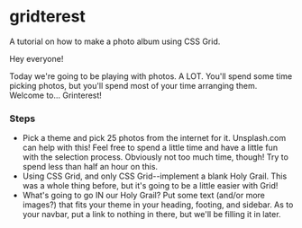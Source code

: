 # gridterest
A tutorial on how to make a photo album using CSS Grid.

Hey everyone!

Today we're going to be playing with photos. A LOT. You'll spend some time picking photos, but you'll spend most of your time arranging them. Welcome to... Grinterest!

### Steps

* Pick a theme and pick 25 photos from the internet for it. Unsplash.com can help with this! Feel free to spend a little time and have a little fun with the selection process. Obviously not too much time, though! Try to spend less than half an hour on this.
* Using CSS Grid, and only CSS Grid--implement a blank Holy Grail. This was a whole thing before, but it's going to be a little easier with Grid!
* What's going to go IN our Holy Grail? Put some text (and/or more images?) that fits your theme in your heading, footing, and sidebar. As to your navbar, put a link to nothing in there, but we'll be filling it in later.